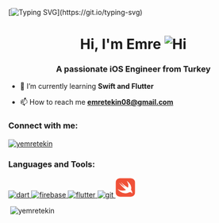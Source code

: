 [![Typing SVG](http://readme-typing-svg.herokuapp.com?color=18526C&lines=Hi%2C+I'm+Emre.;I'm+an+iOS+Engineer.;I+love+programming.)](https://git.io/typing-svg)
<h1 align="center">Hi, I'm Emre <img alt="Hi" width="50" src="https://user-images.githubusercontent.com/27498814/109383743-80eae680-78f9-11eb-8dbd-7ae5a7559249.gif" /> </h1>


<h3 align="center">A passionate iOS Engineer from Turkey</h3>

- 🌱 I’m currently learning **Swift and Flutter**

- 📫 How to reach me **emretekin08@gmail.com**



<h3 align="left">Connect with me:</h3>
<p align="left">
<a href="https://linkedin.com/in/yemretekin" target="blank"><img align="center" src="https://raw.githubusercontent.com/rahuldkjain/github-profile-readme-generator/master/src/images/icons/Social/linked-in-alt.svg" alt="yemretekin" height="30" width="40" /></a>
</p>

<h3 align="left">Languages and Tools:</h3>
<p align="left"> <a href="https://dart.dev" target="_blank" rel="noreferrer"> <img src="https://www.vectorlogo.zone/logos/dartlang/dartlang-icon.svg" alt="dart" width="40" height="40"/> </a> <a href="https://firebase.google.com/" target="_blank" rel="noreferrer"> <img src="https://www.vectorlogo.zone/logos/firebase/firebase-icon.svg" alt="firebase" width="40" height="40"/> </a> <a href="https://flutter.dev" target="_blank" rel="noreferrer"> <img src="https://www.vectorlogo.zone/logos/flutterio/flutterio-icon.svg" alt="flutter" width="40" height="40"/> </a> <a href="https://git-scm.com/" target="_blank" rel="noreferrer"> <img src="https://www.vectorlogo.zone/logos/git-scm/git-scm-icon.svg" alt="git" width="40" height="40"/> </a> <a href="https://developer.apple.com/swift/" target="_blank" rel="noreferrer"> <img src="https://raw.githubusercontent.com/devicons/devicon/master/icons/swift/swift-original.svg" alt="swift" width="40" height="40"/> </a> </p>

<p>&nbsp;<img align="center" src="https://github-readme-stats.vercel.app/api?username=yemretekin&show_icons=true&theme=dark&hide_border=true&locale=en" alt="yemretekin" /></p>
